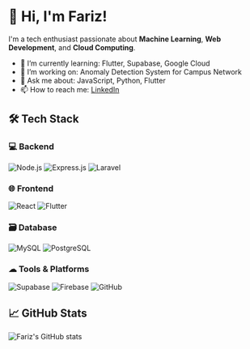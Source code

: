 # 👋 Hi, I'm Fariz!

I'm a tech enthusiast passionate about **Machine Learning**, **Web Development**, and **Cloud Computing**.

- 🌱 I’m currently learning: Flutter, Supabase, Google Cloud
- 🔭 I’m working on: Anomaly Detection System for Campus Network
- 💬 Ask me about: JavaScript, Python, Flutter
- 📫 How to reach me: [LinkedIn](https://linkedin.com/in/mfarizz)

## 🛠 Tech Stack

### 💻 Backend
![Node.js](https://img.shields.io/badge/-Node.js-339933?style=flat&logo=node.js&logoColor=white)
![Express.js](https://img.shields.io/badge/-Express.js-000000?style=flat&logo=express&logoColor=white)
![Laravel](https://img.shields.io/badge/-Laravel-FF2D20?style=flat&logo=laravel&logoColor=white)

### 🌐 Frontend
![React](https://img.shields.io/badge/-React-61DAFB?style=flat&logo=react&logoColor=black)
![Flutter](https://img.shields.io/badge/-Flutter-02569B?style=flat&logo=flutter&logoColor=white)

### 🗃 Database
![MySQL](https://img.shields.io/badge/-MySQL-4479A1?style=flat&logo=mysql&logoColor=white)
![PostgreSQL](https://img.shields.io/badge/-PostgreSQL-336791?style=flat&logo=postgresql&logoColor=white)

### ☁ Tools & Platforms
![Supabase](https://img.shields.io/badge/-Supabase-3ECF8E?style=flat&logo=supabase&logoColor=black)
![Firebase](https://img.shields.io/badge/-Firebase-FFCA28?style=flat&logo=firebase&logoColor=black)
![GitHub](https://img.shields.io/badge/-GitHub-181717?style=flat&logo=github&logoColor=white)

## 📈 GitHub Stats
![Fariz's GitHub stats](https://github-readme-stats.vercel.app/api?username=mfariz&show_icons=true&theme=radical)
